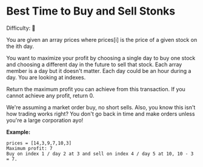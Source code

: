
# Best Time to Buy and Sell Stonks

Difficulty: :hatching_chick:

You are given an array prices where prices[i] is the price of a given stock on the ith day.

You want to maximize your profit by choosing a single day to buy one stock and choosing a different day in the future to sell that stock. Each array member is a day but it doesn't matter. Each day could be an hour during a day. You are looking at indexes.

Return the maximum profit you can achieve from this transaction. If you cannot achieve any profit, return 0.

We're assuming a market order buy, no short sells. Also, you know this isn't how trading works right? You don't go back in time and make orders unless you're a large corporation ayo!


**Example:**
```
prices = [14,3,9,7,10,3]
Maximum profit: 7
Buy on index 1 / day 2 at 3 and sell on index 4 / day 5 at 10, 10 - 3 = 7.
```
